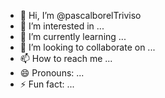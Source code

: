 - 👋 Hi, I’m @pascalborelTriviso
- 👀 I’m interested in ...
- 🌱 I’m currently learning ...
- 💞️ I’m looking to collaborate on ...
- 📫 How to reach me ...
- 😄 Pronouns: ...
- ⚡ Fun fact: ...

<!---
pascalborelTriviso/pascalborelTriviso is a ✨ special ✨ repository because its `README.md` (this file) appears on your GitHub profile.
You can click the Preview link to take a look at your changes.
--->
